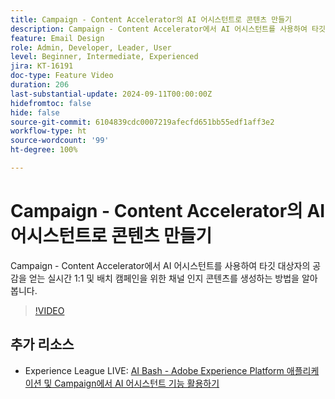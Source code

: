 ```yaml
---
title: Campaign - Content Accelerator의 AI 어시스턴트로 콘텐츠 만들기
description: Campaign - Content Accelerator에서 AI 어시스턴트를 사용하여 타깃 대상자의 공감을 얻는 실시간 1:1 및 배치 캠페인을 위한 채널 인지 콘텐츠를 생성하는 방법을 알아봅니다.
feature: Email Design
role: Admin, Developer, Leader, User
level: Beginner, Intermediate, Experienced
jira: KT-16191
doc-type: Feature Video
duration: 206
last-substantial-update: 2024-09-11T00:00:00Z
hidefromtoc: false
hide: false
source-git-commit: 6104839cdc0007219afecfd651bb55edf1aff3e2
workflow-type: ht
source-wordcount: '99'
ht-degree: 100%

---
```



# Campaign - Content Accelerator의 AI 어시스턴트로 콘텐츠 만들기

Campaign - Content Accelerator에서 AI 어시스턴트를 사용하여 타깃 대상자의 공감을 얻는 실시간 1:1 및 배치 캠페인을 위한 채널 인지 콘텐츠를 생성하는 방법을 알아봅니다.

>[!VIDEO](https://video.tv.adobe.com/v/3433569/?learn=on)

## 추가 리소스

* Experience League LIVE: [AI Bash - Adobe Experience Platform 애플리케이션 및 Campaign에서 AI 어시스턴트 기능 활용하기](https://experienceleague.adobe.com/ko/docs/events/experience-league-live-recordings/episodes/exl-live-episode-09-26-24)
